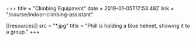 +++
title = "Climbing Equipment"
date = 2019-01-05T17:53:48Z
link = "/course/indoor-climbing-assistant"

[[resources]]
    src = "*.jpg"
    title = "Phill is holding a blue helmet, showing it to a group."
+++